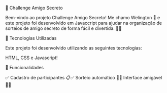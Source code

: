 🎉 Challenge Amigo Secreto

Bem-vindo ao projeto Challenge Amigo Secreto! Me chamo  Welington 🚀 e este projeto foi desenvolvido em Javaccript para ajudar na organização de sorteios de amigo secreto de forma fácil e divertida. 🤝🎁

🚀 Tecnologias Utilizadas

Este projeto foi desenvolvido utilizando as seguintes tecnologias:

HTML, CSS e Javascript!


📌 Funcionalidades

✅ Cadastro de participantes 📋✅ Sorteio automático 🔄✅ Interface amigável 🎨✅
